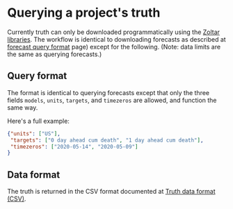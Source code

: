 # Querying a project's truth

Currently truth can only be downloaded programmatically using the [Zoltar libraries](ApiIntro.md). The workflow is identical to downloading forecasts as described at [forecast query format](ForecastQueryFormat.md) page) except for the following. (Note: data limits are the same as querying forecasts.)


## Query format

The format is identical to querying forecasts except that only the three fields `models`, `units`, `targets`, and `timezeros` are allowed, and function the same way.

Here's a full example:

```json
{"units": ["US"],
 "targets": ["0 day ahead cum death", "1 day ahead cum death"],
 "timezeros": ["2020-05-14", "2020-05-09"]
}
```


## Data format

The truth is returned in the CSV format documented at [Truth data format (CSV)](FileFormats.md#truth-data-format-csv).
